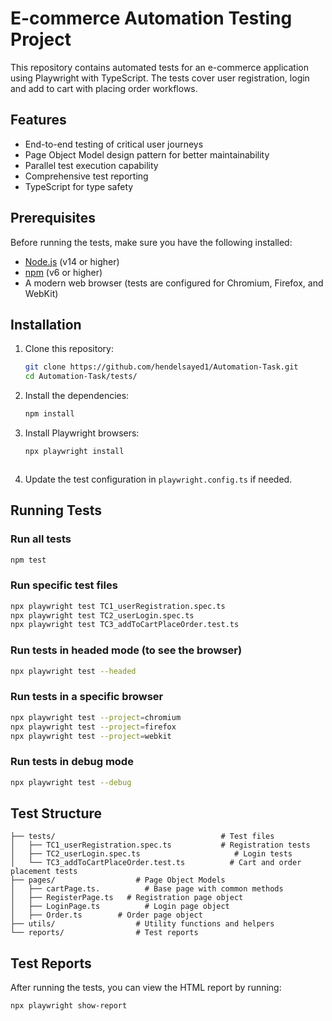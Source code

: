 # E-commerce Automation Testing Project

This repository contains automated tests for an e-commerce application using Playwright with TypeScript. The tests cover user registration, login and add to cart with placing order workflows.

## Features

- End-to-end testing of critical user journeys
- Page Object Model design pattern for better maintainability
- Parallel test execution capability
- Comprehensive test reporting
- TypeScript for type safety

## Prerequisites

Before running the tests, make sure you have the following installed:

- [Node.js](https://nodejs.org/) (v14 or higher)
- [npm](https://www.npmjs.com/) (v6 or higher)
- A modern web browser (tests are configured for Chromium, Firefox, and WebKit)

## Installation

1. Clone this repository:
   ```bash
   git clone https://github.com/hendelsayed1/Automation-Task.git
   cd Automation-Task/tests/
   ```

2. Install the dependencies:
   ```bash
   npm install
   ```

3. Install Playwright browsers:
   ```bash
   npx playwright install
   ```
   ```

2. Update the test configuration in `playwright.config.ts` if needed.

## Running Tests

### Run all tests

```bash
npm test
```

### Run specific test files

```bash
npx playwright test TC1_userRegistration.spec.ts
npx playwright test TC2_userLogin.spec.ts
npx playwright test TC3_addToCartPlaceOrder.test.ts
```

### Run tests in headed mode (to see the browser)

```bash
npx playwright test --headed
```

### Run tests in a specific browser

```bash
npx playwright test --project=chromium
npx playwright test --project=firefox
npx playwright test --project=webkit
```

### Run tests in debug mode

```bash
npx playwright test --debug
```

## Test Structure

```
├── tests/                                     # Test files
│   ├── TC1_userRegistration.spec.ts           # Registration tests
│   ├── TC2_userLogin.spec.ts                     # Login tests
│   └── TC3_addToCartPlaceOrder.test.ts          # Cart and order placement tests
├── pages/                  # Page Object Models
│   ├── cartPage.ts.          # Base page with common methods
│   ├── RegisterPage.ts   # Registration page object
│   ├── LoginPage.ts          # Login page object
│   ├── Order.ts        # Order page object
├── utils/                  # Utility functions and helpers
└── reports/                # Test reports
```

## Test Reports

After running the tests, you can view the HTML report by running:

```bash
npx playwright show-report
```




